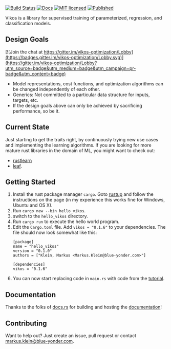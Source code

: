 [![Build Status](https://travis-ci.org/blue-yonder/vikos.svg?branch=master)](https://travis-ci.org/blue-yonder/vikos)
[![Docs](https://docs.rs/vikos/badge.svg)](https://docs.rs/vikos/)
[![MIT licensed](https://img.shields.io/github/license/mashape/apistatus.svg)](https://github.com/blue-yonder/vikos/blob/master/LICENSE)
[![Published](http://meritbadge.herokuapp.com/vikos)](https://crates.io/crates/vikos)

Vikos is a library for supervised training of parameterized, regression, and classification models.

Design Goals
------------

[![Join the chat at https://gitter.im/vikos-optimization/Lobby](https://badges.gitter.im/vikos-optimization/Lobby.svg)](https://gitter.im/vikos-optimization/Lobby?utm_source=badge&utm_medium=badge&utm_campaign=pr-badge&utm_content=badge)

* Model representations, cost functions, and optimization algorithms can be changed independently of each other.
* Generics: Not committed to a particular data structure for inputs, targets, etc.
* If the design goals above can only be achieved by sacrificing performance, so be it.

Current State
-------------

Just starting to get the traits right, by continuously trying new use cases
and implementing the learning algorithms. If you are looking for more mature
rust libraries in the domain of ML, you might want to check out:
* [rustlearn]
* [leaf].

Getting Started
---------------

1. Install the rust package manager `cargo`. Goto [rustup] and follow the instructions on
   the page (in my experience this works fine for Windows, Ubuntu and OS X).
2. Run `cargo new --bin hello_vikos`.
3. switch to the `hello_vikos` directory.
4. Run `cargo run` to execute the hello world program. 
3. Edit the `Cargo.toml` file. Add `vikos = "0.1.6"` to your dependencies. The file should
   now look somewhat like this:
   ```
   [package]
   name = "hello_vikos"
   version = "0.1.0"
   authors = ["Klein, Markus <Markus.Klein@blue-yonder.com>"]

   [dependencies]
   vikos = "0.1.6"
   ```
4. You can now start replacing code in `main.rs` with code from the [tutorial].


Documentation
-------------

Thanks to the folks of [docs.rs] for building and hosting the [documentation]!

Contributing
------------

Want to help out? Just create an issue, pull request or contact markus.klein@blue-yonder.com.

[docs.rs]: https://docs.rs
[documentation]: https://docs.rs/vikos/
[tutorial]: https://docs.rs/vikos/0.1.6/vikos/tutorial/index.html
[rustup]:  http://www.rustup.rs
[rustlearn]: https://github.com/maciejkula/rustlearn
[leaf]: https://github.com/autumnai/leaf
